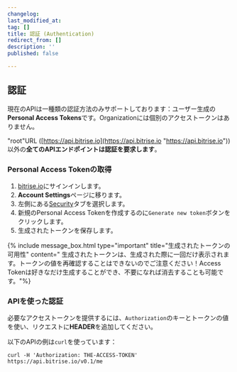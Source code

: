 ```yaml
---
changelog:
last_modified_at:
tag: []
title: 認証 (Authentication)
redirect_from: []
description: ''
published: false

---
```

## 認証

現在のAPIは一種類の認証方法のみサポートしております：ユーザー生成の**Personal Access Tokens**です。Organizationには個別のアクセストークンはありません。

"root"URL ([https://api.bitrise.io](https://api.bitrise.io "https://api.bitrise.io")) 以外の**全てのAPIエンドポイントは認証を要求します**。

### Personal Access Tokenの取得

1. [bitrise.io](https://www.bitrise.io)にサインインします。
2. **Account Settings**ページに移ります。
3. 左側にある[Security](https://www.bitrise.io/me/profile#/security)タブを選択します。
4. 新規のPersonal Access Tokenを作成するのに`Generate new token`ボタンをクリックします。
5. 生成されたトークンを保存します。

{% include message_box.html type="important" title="生成されたトークンの可用性" content=" 生成されたトークンは、生成された際に一回だけ表示されます。トークンの値を再確認することはできないのでご注意ください！Access Tokenは好きなだけ生成することができ、不要になれば消去することも可能です。"%}

### APIを使った認証

必要なアクセストークンを提供するには、`Authorization`のキーとトークンの値を使い、リクエストに**HEADER**を追加してください。

以下のAPIの例は`curl`を使っています：

    curl -H 'Authorization: THE-ACCESS-TOKEN' https://api.bitrise.io/v0.1/me